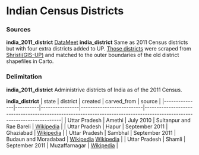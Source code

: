 # Indian Census Districts

### Sources
**india_2011_district** [DataMeet](https://github.com/datameet/maps/tree/master/Districts/Census_2011)
**india_district** Same as 2011 Census districts but with four extra districts added to UP. [Those districts](https://github.com/HindustanTimesLabs/shapefiles/tree/master/state_ut/uttarpradesh/district) were scraped from [Shristi(GIS-UP)](http://gis.up.nic.in/srishti/election2017/) and matched to the outer boundaries of the old district shapefiles in Carto.

### Delimitation

**india_2011_district** Administrive districts of India as of the 2011 Census.

**india_district**
| state         | district | created        | carved_from              | source                                                                                                                  | 
|---------------|----------|----------------|--------------------------|-------------------------------------------------------------------------------------------------------------------------| 
| Uttar Pradesh | Amethi   | July 2010      | Sultanpur and Rae Bareli | [Wikipedia](https://en.wikipedia.org/wiki/Amethi_district#General_characteristics_of_the_district)                      | 
| Uttar Pradesh | Hapur    | September 2011 | Ghaziabad                | [Wikipedia](https://en.wikipedia.org/wiki/Hapur_district#History)                                                       | 
| Uttar Pradesh | Sambhal  | September 2011 | Budaun and Moradabad     | [Wikipedia](https://en.wikipedia.org/wiki/Sambhal_district#Creation) [Wikipedia](https://en.wikipedia.org/wiki/Sambhal) | 
| Uttar Pradesh | Shamli   | September 2011 | Muzaffarnagar            | [Wikipedia](https://en.wikipedia.org/wiki/Shamli_district)                                                              | 


